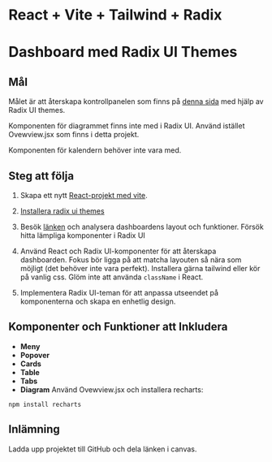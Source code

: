 # React + Vite + Tailwind + Radix

# Dashboard med Radix UI Themes

## Mål

Målet är att återskapa kontrollpanelen som finns på [denna sida](https://ui.shadcn.com/examples/dashboard) med hjälp av Radix UI themes.

Komponenten för diagrammet finns inte med i Radix UI. Använd istället Ovewview.jsx som finns i detta projekt.

Komponenten för kalendern behöver inte vara med.

## Steg att följa

1. Skapa ett nytt [React-projekt med vite](https://vitejs.dev/guide/#scaffolding-your-first-vite-project).

1. [Installera radix ui themes](https://www.radix-ui.com/themes/docs/overview/getting-started)

1. Besök [länken](https://ui.shadcn.com/examples/dashboard) och analysera dashboardens layout och funktioner. Försök hitta lämpliga komponenter i Radix UI

1. Använd React och Radix UI-komponenter för att återskapa dashboarden. Fokus bör ligga på att matcha layouten så nära som möjligt (det behöver inte vara perfekt). Installera gärna tailwind eller kör på vanlig css. Glöm inte att använda `className` i React.

1. Implementera Radix UI-teman för att anpassa utseendet på komponenterna och skapa en enhetlig design.

## Komponenter och Funktioner att Inkludera

- **Meny**
- **Popover**
- **Cards**
- **Table**
- **Tabs**
- **Diagram** Använd Ovewview.jsx och installera recharts:

```
npm install recharts
```

## Inlämning

Ladda upp projektet till GitHub och dela länken i canvas.
